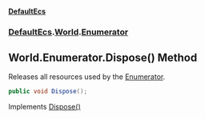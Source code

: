 #### [DefaultEcs](DefaultEcs.md 'DefaultEcs')
### [DefaultEcs](DefaultEcs.md#DefaultEcs 'DefaultEcs').[World](World.md 'DefaultEcs.World').[Enumerator](World.Enumerator.md 'DefaultEcs.World.Enumerator')

## World.Enumerator.Dispose() Method

Releases all resources used by the [Enumerator](World.Enumerator.md 'DefaultEcs.World.Enumerator').

```csharp
public void Dispose();
```

Implements [Dispose()](https://docs.microsoft.com/en-us/dotnet/api/System.IDisposable.Dispose 'System.IDisposable.Dispose')